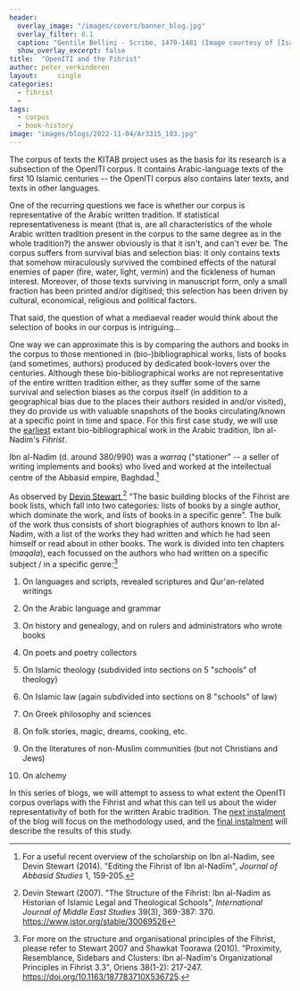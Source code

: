 ```yaml
---
header:
  overlay_image: "/images/covers/banner_blog.jpg"
  overlay_filter: 0.1
  caption: "Gentile Bellini - Scribe, 1479-1481 (Image courtesy of [Isabella Stewart Gardner Museum](https://www.gardnermuseum.org/experience/collection/10755), Boston)" 
  show_overlay_excerpt: false  
title:	"OpenITI and the Fihrist"		
author: peter_verkinderen
layout:		single
categories:
  - fihrist
  - 
tags:
  - corpus
  - book-history
image: "images/blogs/2022-11-04/Ar3315_103.jpg"
---
```


The corpus of texts the KITAB project uses as the basis for its research is a subsection of the OpenITI corpus. It contains Arabic-language texts of the first 10 Islamic centuries -- the OpenITI corpus also contains later texts, and texts in other languages.

One of the recurring questions we face is whether our corpus is representative of the Arabic written tradition. If statistical representativeness is meant (that is, are all characteristics of the whole Arabic written tradition present in the corpus to the same degree as in the whole tradition?) the answer obviously is that it isn't, and can't ever be. The corpus suffers from survival bias and selection bias: it only contains texts that somehow miraculously survived the combined effects of the natural enemies of paper (fire, water, light, vermin) and the fickleness of human interest. Moreover, of those texts surviving in manuscript form, only a small fraction has been printed and/or digitised; this selection has been driven by cultural, economical, religious and political factors.

That said, the question of what a mediaeval reader would think about the selection of books in our corpus is intriguing\...

One way we can approximate this is by comparing the authors and books in the corpus to those mentioned in (bio-)bibliographical works, lists of books (and sometimes, authors) produced by dedicated book-lovers over the centuries. Although these bio-bibliographical works are not representative of the entire written tradition either, as they suffer some of the same survival and selection biases as the corpus itself (in addition to a geographical bias due to the places their authors resided in and/or visited), they do provide us with valuable snapshots of the books circulating/known at a specific point in time and space. For this first case study, we will use the [earliest](http://dx.doi.org/10.1163/1573-3912_ei3_COM_24336) extant bio-bibliographical work in the Arabic tradition, Ibn al-Nadim's *Fihrist*.

Ibn al-Nadim (d. around 380/990) was a *warraq* ("stationer" -- a seller of writing implements and books) who lived and worked at the intellectual centre of the Abbasid empire, Baghdad.[^1]

As observed by [Devin Stewart](https://www.jstor.org/stable/30069526),[^2] "The basic building blocks of the Fihrist are book lists, which fall into two categories: lists of books by a single author, which dominate the work, and lists of books in a specific genre". The bulk of the work thus consists of short biographies of authors known to Ibn al-Nadim, with a list of the works they had written and which he had seen himself or read about in other books. The work is divided into ten chapters (*maqala*), each focussed on the authors who had written on a specific subject / in a specific genre:[^3]

1.  On languages and scripts, revealed scriptures and Qur'an-related writings

2.  On the Arabic language and grammar

3.  On history and genealogy, and on rulers and administrators who wrote books

4.  On poets and poetry collectors

5.  On Islamic theology (subdivided into sections on 5 "schools" of theology)

6.  On Islamic law (again subdivided into sections on 8 "schools" of law)

7.  On Greek philosophy and sciences

8.  On folk stories, magic, dreams, cooking, etc.

9.  On the literatures of non-Muslim communities (but not Christians and Jews)

10. On alchemy

In this series of blogs, we will attempt to assess to what extent the OpenITI corpus overlaps with the Fihrist and what this can tell us about the wider representativity of both for the written Arabic tradition. The [next instalment](https://kitab-project.org/OpenITI-vs-Fihrist-part-2/) of the blog will focus on the methodology used, and the [final instalment](https://kitab-project.org/OpenITI-vs-Fihrist-part-3/) will describe the results of this study.

[^1]: For a useful recent overview of the scholarship on Ibn al-Nadim, see Devin Stewart (2014). "Editing the Fihrist of Ibn al-Nadīm", *Journal of Abbasid Studies* 1, 159-205.

[^2]: Devin Stewart (2007). "The Structure of the Fihrist: Ibn al-Nadim as Historian of Islamic Legal and Theological Schools", *International Journal of Middle East Studies* 39(3), 369-387: 370. https://www.jstor.org/stable/30069526

[^3]: For more on the structure and organisational principles of the Fihrist, please refer to Stewart 2007 and Shawkat Toorawa (2010). "Proximity, Resemblance, Sidebars and Clusters: Ibn al-Nadīm's Organizational Principles in Fihrist 3.3", Oriens 38(1-2): 217-247. https://doi.org/10.1163/187783710X536725.
